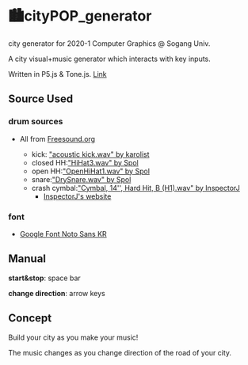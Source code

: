 # 🏙️cityPOP_generator
city generator for 2020-1 Computer Graphics @ Sogang Univ.

A city visual+music generator which interacts with key inputs.

Written in P5.js & Tone.js.
[Link](https://jade570.github.io/cityPOP_generator/)

## Source Used
### drum sources
- All from [Freesound.org](https://freesound.org/browse/)

  - kick: ["acoustic kick.wav" by karolist](https://freesound.org/people/karolist/sounds/371192/)
  - closed HH:["HiHat3.wav" by Spol](https://freesound.org/people/Spol/sounds/78217/)
  - open HH:["OpenHiHat1.wav" by Spol](https://freesound.org/people/Spol/sounds/78223/)
  - snare:["DrySnare.wav" by Spol](https://freesound.org/people/Spol/sounds/78213/)
  - crash cymbal:["Cymbal, 14'', Hard Hit, B (H1).wav" by InspectorJ](https://freesound.org/people/InspectorJ/sounds/410940/) 
    - [InspectorJ's website](https://www.jshaw.co.uk/)
### font
- [Google Font Noto Sans KR](https://fonts.google.com/specimen/Noto+Sans+KR?query=noto+sans&selection.family=Noto+Sans+KR:wght@900&sidebar.open)

## Manual
**start&stop**: space bar

**change direction**: arrow keys


## Concept
Build your city as you make your music!

The music changes as you change direction of the road of your city.
